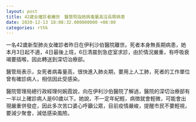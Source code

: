 ```yaml
---
layout: post
title: 42歲女確診者離世　醫管局指她病毒量高沒長期病患
date: 2020-12-13 18:08:32.000000000 +08:00
categories: rthk
---
```


一名42歲新型肺炎女確診者昨日在伊利沙伯醫院離世。死者本身無長期病患，她本月3日起不適，4日最後上班，6日清晨到急症室求診，由於情況嚴重，有呼吸衰竭要插喉，因此轉送到深切治療部。

醫管局表示，女死者病毒量高，很快進入肺炎期，要用上人工肺，死者的工作單位曾有確診病人，相信因此受感染。

醫院管理局總行政經理何婉霞說，向在伊利沙伯醫院了解過，醫院的深切治療部有一半以上確診病人是60歲以下。她說，不一定年紀輕，病徴就會輕微，可能會出現嚴重併發症，因此多次苦口婆心呼籲公眾，目前疫情嚴峻，提醒市民不要輕視，要減少聚會，減低感染風險。
